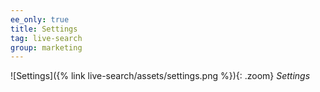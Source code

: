 ```yaml
---
ee_only: true
title: Settings
tag: live-search
group: marketing
---
```



   ![Settings]({% link live-search/assets/settings.png %}){: .zoom}
   _Settings_

   